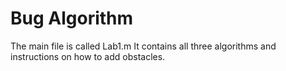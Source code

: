 # Bug Algorithm
The main file is called Lab1.m
It contains all three algorithms and instructions on how to add obstacles.
